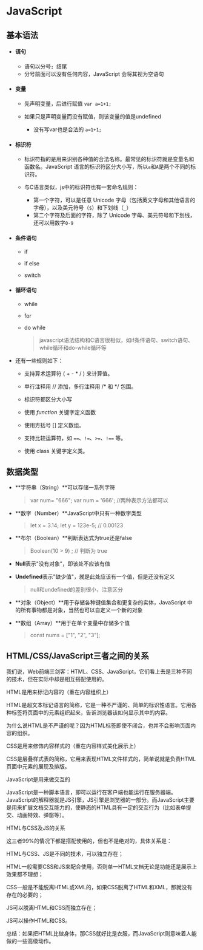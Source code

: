 # JavaScript

## 基本语法
* #### 语句
  
  * 语句以分号`; `结尾
  * 分号前面可以没有任何内容，JavaScript 会将其视为空语句

 * #### 变量
   * 先声明变量，后进行赋值
```var a=1+1;```


   * 如果只是声明变量而没有赋值，则该变量的值是undefined
     
     * 没有写var也是合法的
```a=1+1;```
     
 * #### 标识符

   * 标识符指的是用来识别各种值的合法名称。最常见的标识符就是变量名和函数名。JavaScript 语言的标识符区分大小写，所以`a`和`A`是两个不同的标识符。

   * 与C语言类似，js中的标识符也有一套命名规则：

      * 第一个字符，可以是任意 Unicode 字母（包括英文字母和其他语言的字母），以及美元符号（`$`）和下划线（`_`）
      * 第二个字符及后面的字符，除了 Unicode 字母、美元符号和下划线，还可以用数字`0-9`
  
 * #### 条件语句

    * if

    * if else

    * switch

 * #### 循环语句

    * while
    
    * for
    
    * do while
    
      > javascript语法结构和C语言很相似，如if条件语句、switch语句、while循环和do-while循环等
 * 还有一些规则如下：
    * 支持算术运算符 ( + - * / ) 来计算值。
    * 单行注释用 // 添加，多行注释用 /* 和 */ 包围。
    * 标识符都区分大小写
    * 使用 *function* 关键字定义函数
    * 使用方括号 [] 定义数组。
    * 支持比较运算符，如 `==`、`!=`、`>=`、`!==` 等。
    
    * 使用 class 关键字定义类。

## 数据类型
+ **字符串（String）**可以存储一系列字符

    >var num= "666";
    >var num = '666';  //两种表示方法都可以
    
+ **数字（Number）**JavaScript中只有一种数字类型
  
  >let x = 3.14;
  >let y = 123e-5;   // 0.00123
  
+ **布尔（Boolean）**判断表达式为true还是false
  
  >Boolean(10 > 9) ;    // 判断为 true
  
+ **Null**表示"没有对象"，即该处不应该有值

+ **Undefined**表示"缺少值"，就是此处应该有一个值，但是还没有定义

  >null和undefined的差别很小，注意区分

+ **对象（Object）**用于存储各种键值集合和更复杂的实体，JavaScript 中的所有事物都是对象，当然也可以自定义一个新的对象

+ **数组（Array）**用于在单个变量中存储多个值 
  
  > const nums = ["1", "2", "3"];
  >
## HTML/CSS/JavaScript三者之间的关系 

我们说，Web前端三剑客：HTML、CSS、JavaScript，它们看上去是三种不同的技术，但在实际中却是相互搭配使用的。

HTML是用来标记内容的（重在内容组织上）

HTML是超文本标记语言的简称，它是一种不严谨的、简单的标识性语言。它用各种标签将页面中的元素组织起来，告诉浏览器该如何显示其中的内容。

为什么说HTML是不严谨的呢？因为HTML标签即使不闭合，也并不会影响页面内容的组织。

CSS是用来修饰内容样式的（重在内容样式美化展示上）

CSS是层叠样式表的简称，它用来表现HTML文件样式的，简单说就是负责HTML页面中元素的展现及排版。

JavaScript是用来做交互的

JavaScript是一种脚本语言，即可以运行在客户端也能运行在服务器端。JavaScript的解释器就是JS引擎，JS引擎是浏览器的一部分。而JavaScript主要是用来扩展文档交互能力的，使静态的HTML具有一定的交互行为（比如表单提交、动画特效、弹窗等）。

HTML与CSS及JS的关系

这三者99%的情况下都是搭配使用的，但也不是绝对的，具体关系是：

HTML与CSS、JS是不同的技术，可以独立存在；

HTML一般需要CSS和JS来配合使用，否则单一HTML文档无论是功能还是展示上效果都不理想；

CSS一般是不能脱离HTML或XML的，如果CSS脱离了HTML和XML，那就没有存在的必要的；

JS可以脱离HTML和CSS而独立存在；

JS可以操作HTML和CSS。

总结：如果把HTML比做身体，那CSS就好比是衣服，而JavaScript则意味着人能做的一些高级动作。